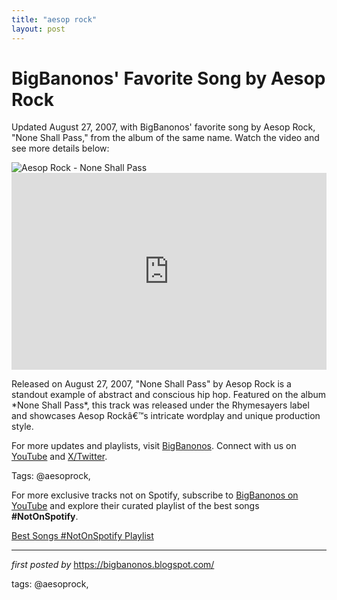 ```yaml
---
title: "aesop rock"
layout: post
---
```

<!-- Post Title -->
<h1 >BigBanonos' Favorite Song by Aesop Rock</h1> <!-- Introductory Text -->
<p >Updated August 27, 2007, with BigBanonos' favorite song by Aesop Rock, "None Shall Pass," from the album of the same name. Watch the video and see more details below:</p> <!-- Featured Image -->
<div > <img src="https://alarm-magazine.com/wp-content/uploads/2012/11/aesop-660x382.jpg" alt="Aesop Rock - None Shall Pass" />
</div> <!-- YouTube Video Embed -->
<div > <iframe width="100%" height="315" src="https://www.youtube.com/embed/KNrB6--KBqs" title="Aesop Rock - None Shall Pass (Official Video)" frameborder="0" allow="accelerometer; autoplay; clipboard-write; encrypted-media; gyroscope; picture-in-picture; web-share" referrerpolicy="strict-origin-when-cross-origin" allowfullscreen></iframe>
</div> <!-- Song Information -->
<div > <p>Released on August 27, 2007, "None Shall Pass" by Aesop Rock is a standout example of abstract and conscious hip hop. Featured on the album *None Shall Pass*, this track was released under the Rhymesayers label and showcases Aesop Rockâ€™s intricate wordplay and unique production style.</p>
</div> <!-- Footer Links -->
<div > <p>For more updates and playlists, visit <a href="https://bigbanonos.blogspot.com/" target="_blank">BigBanonos</a>. Connect with us on <a href="https://www.youtube.com/@BigBanonos" target="_blank">YouTube</a> and <a href="https://x.com/bigbanonos" target="_blank">X/Twitter</a>.</p>
</div> <!-- Tags -->
<p >Tags: @aesoprock,</p>


<!--Subscribe and Playlist Links-->
<div>
    <p>For more exclusive tracks not on Spotify, subscribe to <a href="https://www.youtube.com/@BigBanonos" target="_blank">BigBanonos on YouTube</a> and explore their curated playlist of the best songs <strong>#NotOnSpotify</strong>.</p>
    <p><a href="https://www.youtube.com/playlist?list=PLtuNtuTatqI0kFahUCbtbfenC_ET5O_tr" target="_blank">Best Songs #NotOnSpotify Playlist<br /></a></p></div>

<hr />

<p><em>first posted by</em> <a href="https://bigbanonos.blogspot.com/" rel="noopener" target="_new">https://bigbanonos.blogspot.com/</a></p>

<p>tags: @aesoprock,</p>
